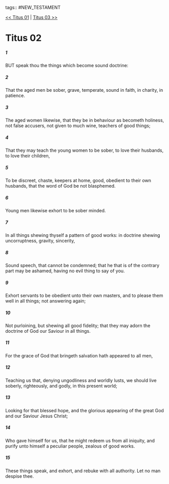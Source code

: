 tags:: #NEW_TESTAMENT

[<< Titus 01](NEW_TESTAMENT/17_Titus/Titus_01.md) | [Titus 03 >>](NEW_TESTAMENT/17_Titus/Titus_03.md)

# Titus 02

##### 1

BUT speak thou the things which become sound doctrine:

##### 2

That the aged men be sober, grave, temperate, sound in faith, in charity, in patience.

##### 3

The aged women likewise, that they be in behaviour as becometh holiness, not false accusers, not given to much wine, teachers of good things;

##### 4

That they may teach the young women to be sober, to love their husbands, to love their children,

##### 5

To be discreet, chaste, keepers at home, good, obedient to their own husbands, that the word of God be not blasphemed.

##### 6

Young men likewise exhort to be sober minded.

##### 7

In all things shewing thyself a pattern of good works: in doctrine shewing uncorruptness, gravity, sincerity,

##### 8

Sound speech, that cannot be condemned; that he that is of the contrary part may be ashamed, having no evil thing to say of you.

##### 9

Exhort servants to be obedient unto their own masters, and to please them well in all things; not answering again;

##### 10

Not purloining, but shewing all good fidelity; that they may adorn the doctrine of God our Saviour in all things.

##### 11

For the grace of God that bringeth salvation hath appeared to all men,

##### 12

Teaching us that, denying ungodliness and worldly lusts, we should live soberly, righteously, and godly, in this present world;

##### 13

Looking for that blessed hope, and the glorious appearing of the great God and our Saviour Jesus Christ;

##### 14

Who gave himself for us, that he might redeem us from all iniquity, and purify unto himself a peculiar people, zealous of good works.

##### 15

These things speak, and exhort, and rebuke with all authority. Let no man despise thee.
